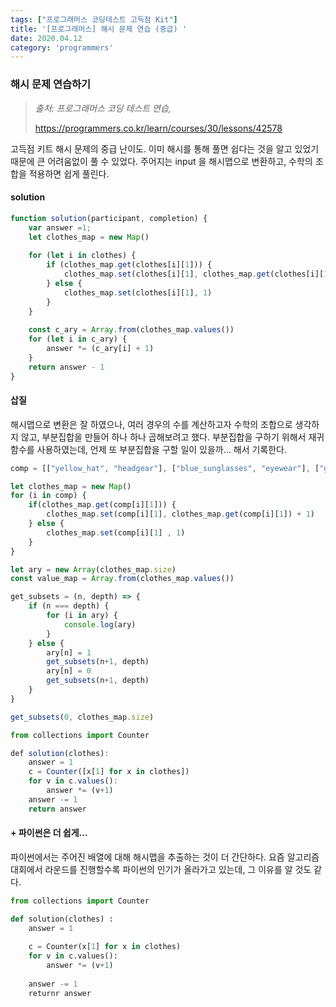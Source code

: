 ```yaml
---
tags: ["프로그래머스 코딩테스트 고득점 Kit"]
title: '[프로그래머스] 해시 문제 연습 (중급) '
date: 2020.04.12
category: 'programmers'
---
```






### 해시 문제 연습하기



> *출처: 프로그래머스 코딩 테스트 연습,*
>
> https://programmers.co.kr/learn/courses/30/lessons/42578



고득점 키트 해시 문제의 중급 난이도. 이미 해시를 통해 풀면 쉽다는 것을 알고 있었기 때문에 큰 어려움없이 풀 수 있었다. 주어지는 input 을 해시맵으로 변환하고, 수학의 조합을 적용하면 쉽게 풀린다.



#### solution

```javascript
function solution(participant, completion) {
    var answer =1;
    let clothes_map = new Map()
    
    for (let i in clothes) {
        if (clothes_map.get(clothes[i][1])) {
            clothes_map.set(clothes[i][1], clothes_map.get(clothes[i][1]) + 1)
        } else {
            clothes_map.set(clothes[i][1], 1)
        }
    }
    
    const c_ary = Array.from(clothes_map.values())
    for (let i in c_ary) {
        answer *= (c_ary[i] + 1)
    }
    return answer - 1
}
```



#### 삽질

해시맵으로 변환은 잘 하였으나, 여러 경우의 수를 계산하고자 수학의 조합으로 생각하지 않고, 부분집합을 만들어 하나 하나 곱해보려고 했다. 부분집합을 구하기 위해서 재귀함수를 사용하였는데, 언제 또 부분집합을 구할 일이 있을까... 해서 기록한다.

```javascript
comp = [["yellow_hat", "headgear"], ["blue_sunglasses", "eyewear"], ["green_turban", "headgear"]]

let clothes_map = new Map()
for (i in comp) {
    if(clothes_map.get(comp[i][1])) {
        clothes_map.set(comp[i][1], clothes_map.get(comp[i][1]) + 1)
    } else {
        clothes_map.set(comp[i][1] , 1)
    }
}

let ary = new Array(clothes_map.size)
const value_map = Array.from(clothes_map.values())

get_subsets = (n, depth) => {
    if (n === depth) {
        for (i in ary) {
            console.log(ary)
        }
    } else {
        ary[n] = 1
        get_subsets(n+1, depth)
        ary[n] = 0
        get_subsets(n+1, depth)
    }
}

get_subsets(0, clothes_map.size)

from collections import Counter

def solution(clothes):
    answer = 1
    c = Counter([x[1] for x in clothes])
    for v in c.values():
        answer *= (v+1)
    answer -= 1
    return answer
```



#### + 파이썬은 더 쉽게...

파이썬에서는 주어진 배열에 대해 해시맵을 추출하는 것이 더 간단하다.  요즘 알고리즘 대회에서 라운드를 진행할수록 파이썬의 인기가 올라가고 있는데, 그 이유를 알 것도 같다.

```python
from collections import Counter

def solution(clothes) :
    answer = 1
    
    c = Counter(x[1] for x in clothes)
    for v in c.values():
        answer *= (v+1)
        
    answer -= 1
    returnr answer
```

